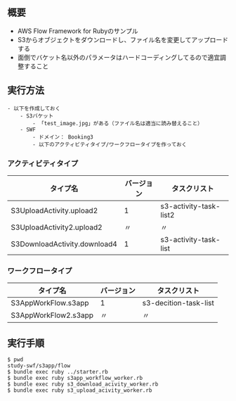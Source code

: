 ## 概要

- AWS Flow Framework for Rubyのサンプル
- S3からオブジェクトをダウンロードし、ファイル名を変更してアップロードする
- 面倒でバケット名以外のパラメータはハードコーディングしてるので適宜調整すること

## 実行方法
    - 以下を作成しておく
        - S3バケット
            - 「test_image.jpg」がある（ファイル名は適当に読み替えること）
        - SWF
            - ドメイン： Booking3
            - 以下のアクティビティタイプ/ワークフロータイプを作っておく

### アクティビティタイプ

| タイプ名                     | バージョン | タスクリスト           |
|------------------------------|------------|------------------------|
| S3UploadActivity.upload2     | 1          | s3-activity-task-list2 |
| S3UploadActivity2.upload2    | 〃         | 〃                     |
| S3DownloadActivity.download4 | 1          | s3-activity-task-list  |

### ワークフロータイプ

| タイプ名             | バージョン | タスクリスト          |
|----------------------|------------|-----------------------|
| S3AppWorkFlow.s3app  | 1          | s3-decition-task-list |
| S3AppWorkFlow2.s3app | 〃         | 〃                    |

## 実行手順

```
$ pwd
study-swf/s3app/flow
$ bundle exec ruby ../starter.rb
$ bundle exec ruby s3app_workflow_worker.rb
$ bundle exec ruby s3_download_acivity_worker.rb
$ bundle exec ruby s3_upload_acivity_worker.rb
```
